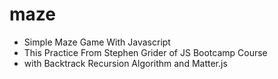 # maze
- Simple Maze Game With Javascript
- This Practice From Stephen Grider of JS Bootcamp Course
- with Backtrack Recursion Algorithm and Matter.js
